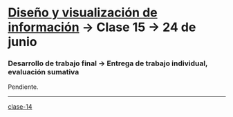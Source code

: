 # [Diseño y visualización de información](https://github.com/profesorfaco/aud5v027-2025) → Clase 15 → 24 de junio

### Desarrollo de trabajo final → Entrega de trabajo individual, evaluación sumativa

Pendiente.
_ _ _ _ 

[clase-14](https://github.com/profesorfaco/aud5v027-2025/blob/main/clase-14/README.md)
